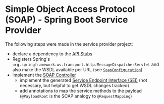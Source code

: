 # Simple Object Access Protocol (SOAP) - Spring Boot Service Provider

The following steps were made in the service provider project:
- declare a dependency to the [API Stubs](../../api-stubs/api-stubs-soap)
 - Registers Spring's `org.springframework.ws.transport.http.MessageDispatcherServlet` and also make the WSDL available per URL
   (see [`SoapConfiguration`](../src/main/java/de/samples/apicomparison/provider/boundary/soap/config/SoapConfiguration.java))
 - implement the [SOAP Controller](../src/main/java/de/samples/apicomparison/provider/boundary/soap/BlogPostSoapController.java)
   - implement the generated [Service Endpoint Interface (SEI)](../src/main/java/de/samples/apicomparison/provider/boundary/soap/stub/service/BlogPostServiceInterface.java)
     (not necessary, but helpful to get WSDL changes tracked)
   - add annotations to map the service methods to the payload (`@PayloadRoot` is the SOAP analogy to `@RequestMapping`)
